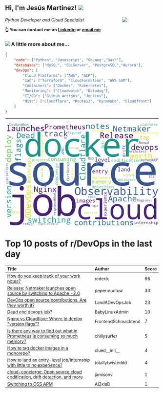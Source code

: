 <!--
**jmartinezl/jmartinezl** is a ✨ _special_ ✨ repository because its `README.md` (this file) appears on your GitHub profile.

Here are some ideas to get you started:

- 🔭 I’m currently working on ...
- 🌱 I’m currently learning ...
- 👯 I’m looking to collaborate on ...
- 🤔 I’m looking for help with ...
- 💬 Ask me about ...
- 📫 How to reach me: ...
- 😄 Pronouns: ...
- ⚡ Fun fact: ...
-->

<h2>Hi, I'm Jesús Martinez! <img src="https://media.giphy.com/media/WUlplcMpOCEmTGBtBW/giphy.gif" width="30"> </h2>
<img align='right' src="https://media.giphy.com/media/NytMLKyiaIh6VH9SPm/giphy.gif" width="120">
<p><em>Python Developer and Cloud Specialist
</em></p>

**👆 You can contact me on [Linkedin](https://www.linkedin.com/in/jes%C3%BAs-martinez-2b7b10104/) or [email me](mailto:jesus.mtz.lorenzo@gmail.com)**

### <img src="https://media.giphy.com/media/VgCDAzcKvsR6OM0uWg/giphy.gif" width="50"> A little more about me...  

```json
{
    "code": ["Python", "Javascript", "GoLang","Bash"],
    "databases": ["MySQL", "SQLServer", "PostgreSQL","Aurora"],
    "devOps": [
        "Cloud Platforms": ["AWS", "GCP"],
        "IaC": ["Terraform", "CloudFormation", "AWS SAM"],
        "Containers": ["Docker", "Kubernetes"],
        "Monitoring": ["Cloudwatch", "Datadog"],
        "CI/CD": ["Github Actions", "Jenkins"],
        "Misc": ["Cloudflare", "Route53", "DynamoDB", "Cloudfront"]
    ]
}
```
---

![Wordcloud](./cloud.png)

# Top 10 posts of r/DevOps in the last day

| Title | Author | Score |
|:---|:---|:---|
| [How do you keep track of your work notes?](https://www.reddit.com/r/devops/comments/16rtl19/how_do_you_keep_track_of_your_work_notes/) | rcderik | 66 |
| [Release: Netmaker launches open source by switching to Apache -2.0](https://www.reddit.com/r/devops/comments/16rrnkk/release_netmaker_launches_open_source_by/) | pepermuntow | 33 |
| [DevOps open source contributions. Are they worth it?](https://www.reddit.com/r/devops/comments/16rw201/devops_open_source_contributions_are_they_worth_it/) | LandADevOpsJob | 23 |
| [Dead end devops job?](https://www.reddit.com/r/devops/comments/16rypxi/dead_end_devops_job/) | BabyLinuxAdmin | 10 |
| [Nginx vs Cloudflare: Where to deploy "version flags"?](https://www.reddit.com/r/devops/comments/16rqnz9/nginx_vs_cloudflare_where_to_deploy_version_flags/) | FrontendSchmacktend | 7 |
| [Is there any way to find out what in Prometheus is consuming so much memory?](https://www.reddit.com/r/devops/comments/16s7hmq/is_there_any_way_to_find_out_what_in_prometheus/) | chillysurfer | 5 |
| [How to tag docker images in a monorepo?](https://www.reddit.com/r/devops/comments/16ryis2/how_to_tag_docker_images_in_a_monorepo/) | clued__init__ | 4 |
| [How to land an entry-level job/internship with little to no experience?](https://www.reddit.com/r/devops/comments/16siycq/how_to_land_an_entrylevel_jobinternship_with/) | totallytwisteddd | 4 |
| [cloud-concierge: Open source cloud codification, drift detection, and more](https://www.reddit.com/r/devops/comments/16s38pp/cloudconcierge_open_source_cloud_codification/) | jamisonv | 1 |
| [Switching to OSS APM](https://www.reddit.com/r/devops/comments/16sl31d/switching_to_oss_apm/) | Al3xisB | 1 |
